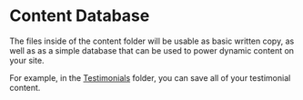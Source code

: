 # Content Database

The files inside of the content folder will be usable as basic written copy, as well as as a simple database that can be used to power dynamic content on your site.

For example, in the [Testimonials](testimonials) folder, you can save all of your testimonial content.

